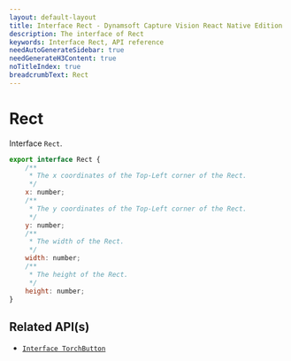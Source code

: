 ```yaml
---
layout: default-layout
title: Interface Rect - Dynamsoft Capture Vision React Native Edition
description: The interface of Rect
keywords: Interface Rect, API reference
needAutoGenerateSidebar: true
needGenerateH3Content: true
noTitleIndex: true
breadcrumbText: Rect
---
```


# Rect

Interface `Rect`.

```js
export interface Rect {
    /**
     * The x coordinates of the Top-Left corner of the Rect.
     */
    x: number;
    /**
     * The y coordinates of the Top-Left corner of the Rect.
     */
    y: number;
    /**
     * The width of the Rect.
     */
    width: number;
    /**
     * The height of the Rect.
     */
    height: number;
}
```

## Related API(s)

- [`Interface TorchButton`](interface-torch-button.md)
